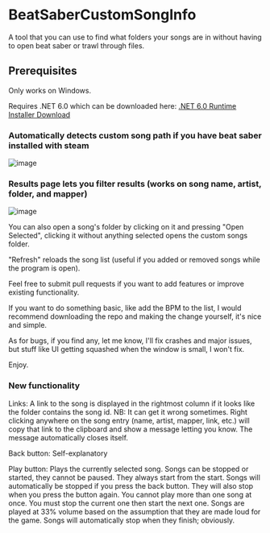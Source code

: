 # BeatSaberCustomSongInfo
A tool that you can use to find what folders your songs are in without having to open beat saber or trawl through files.

## Prerequisites
Only works on Windows.

Requires .NET 6.0 which can be downloaded here: [.NET 6.0 Runtime Installer Download](https://dotnet.microsoft.com/en-us/download/dotnet/thank-you/runtime-desktop-6.0.5-windows-x64-installer)

### Automatically detects custom song path if you have beat saber installed with steam
![image](https://user-images.githubusercontent.com/12065481/169604060-0bbd4b2a-8b3e-4b55-a5df-e6d1ed7f868b.png)

### Results page lets you filter results (works on song name, artist, folder, and mapper)
![image](https://user-images.githubusercontent.com/12065481/169604396-27f70f55-49e6-4a69-84af-3d20857589b9.png)

You can also open a song's folder by clicking on it and pressing "Open Selected", clicking it without anything selected opens the custom songs folder.

"Refresh" reloads the song list (useful if you added or removed songs while the program is open).

Feel free to submit pull requests if you want to add features or improve existing functionality.

If you want to do something basic, like add the BPM to the list, I would recommend downloading the repo and making the change yourself, it's nice and simple.

As for bugs, if you find any, let me know, I'll fix crashes and major issues, but stuff like UI getting squashed when the window is small, I won't fix.

Enjoy.

### New functionality
Links: A link to the song is displayed in the rightmost column if it looks like the folder contains the song id. NB: It can get it wrong sometimes. Right clicking anywhere on the song entry (name, artist, mapper, link, etc.) will copy that link to the clipboard and show a message letting you know. The message automatically closes itself.

Back button: Self-explanatory

Play button: Plays the currently selected song. Songs can be stopped or started, they cannot be paused. They always start from the start. Songs will automatically be stopped if you press the back button. They will also stop when you press the button again. You cannot play more than one song at once. You must stop the current one then start the next one. Songs are played at 33% volume based on the assumption that they are made loud for the game. Songs will automatically stop when they finish; obviously.